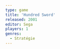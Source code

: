 ```yaml
---
type: game
title: 'Hundred Sword'
released: 2001
editor: Sega
players: 1
genres:
  - Stratégie
---
```

